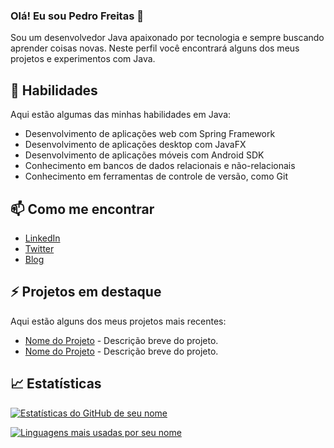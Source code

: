 ### Olá! Eu sou Pedro Freitas 👋

Sou um desenvolvedor Java apaixonado por tecnologia e sempre buscando aprender coisas novas. Neste perfil você encontrará alguns dos meus projetos e experimentos com Java.

## 🚀 Habilidades

Aqui estão algumas das minhas habilidades em Java:

- Desenvolvimento de aplicações web com Spring Framework
- Desenvolvimento de aplicações desktop com JavaFX
- Desenvolvimento de aplicações móveis com Android SDK
- Conhecimento em bancos de dados relacionais e não-relacionais
- Conhecimento em ferramentas de controle de versão, como Git

## 📫 Como me encontrar

- [LinkedIn](https://www.linkedin.com/in/seu-nome/)
- [Twitter](https://twitter.com/seu-nome)
- [Blog](https://seu-blog.com.br)

## ⚡ Projetos em destaque

Aqui estão alguns dos meus projetos mais recentes:

- [Nome do Projeto](https://github.com/seu-usuario/nome-do-projeto) - Descrição breve do projeto.
- [Nome do Projeto](https://github.com/seu-usuario/nome-do-projeto) - Descrição breve do projeto.

## 📈 Estatísticas

[![Estatísticas do GitHub de seu nome](https://github-readme-stats.vercel.app/api?username=seu-usuario&show_icons=true&count_private=true&hide=issues&include_all_commits=true)](https://github.com/seu-usuario)

[![Linguagens mais usadas por seu nome](https://github-readme-stats.vercel.app/api/top-langs/?username=seu-usuario&layout=compact)](https://github.com/seu-usuario)
